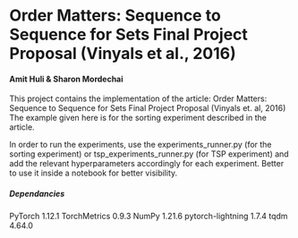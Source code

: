 # Order Matters: Sequence to Sequence for Sets Final Project Proposal (Vinyals et al., 2016)
#### Amit Huli & Sharon Mordechai
This project contains the implementation of the article: Order Matters: Sequence to Sequence for Sets Final Project Proposal (Vinyals et. al, 2016)
The example given here is for the sorting experiment described in the article.

In order to run the experiments, use the experiments_runner.py (for the sorting experiment) or tsp_experiments_runner.py (for TSP experiment) and add the relevant hyperparameters accordingly for each experiment. Better to use it inside a notebook for better visibility.

##### Dependancies
PyTorch 1.12.1
TorchMetrics 0.9.3
NumPy 1.21.6
pytorch-lightning 1.7.4
tqdm 4.64.0
